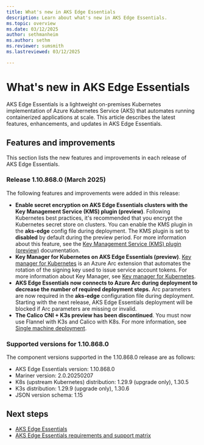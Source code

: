 ```yaml
---
title: What's new in AKS Edge Essentials
description: Learn about what's new in AKS Edge Essentials.
ms.topic: overview
ms.date: 03/12/2025
author: sethmanheim
ms.author: sethm 
ms.reviewer: sumsmith
ms.lastreviewed: 03/12/2025

---
```


# What's new in AKS Edge Essentials

AKS Edge Essentials is a lightweight on-premises Kubernetes implementation of Azure Kubernetes Service (AKS) that automates running containerized applications at scale. This article describes the latest features, enhancements, and updates in AKS Edge Essentials.

## Features and improvements

This section lists the new features and improvements in each release of AKS Edge Essentials.

### Release 1.10.868.0 (March 2025)

The following features and improvements were added in this release:

- **Enable secret encryption on AKS Edge Essentials clusters with the Key Management Service (KMS) plugin (preview)**. Following Kubernetes best practices, it's recommended that you encrypt the Kubernetes secret store on clusters. You can enable the KMS plugin in the **aks-edge** config file during deployment. The KMS plugin is set to **disabled** by default during the preview period. For more information about this feature, see the [Key Management Service (KMS) plugin (preview)](aks-edge-howto-secret-encryption.md) documentation.
- **Key Manager for Kubernetes on AKS Edge Essentials (preview)**. [Key manager for Kubernetes](aks-edge-howto-key-manager.md) is an Azure Arc extension that automates the rotation of the signing key used to issue service account tokens. For more information about Key Manager, see [Key manager for Kubernetes](aks-edge-howto-key-manager.md).
- **AKS Edge Essentials now connects to Azure Arc during deployment to decrease the number of required deployment steps.** Arc parameters are now required in the **aks-edge** configuration file during deployment. Starting with the next release, AKS Edge Essentials deployment will be blocked if Arc parameters are missing or invalid.
- **The Calico CNI + K3s preview has been discontinued**. You must now use Flannel with K3s and Calico with K8s. For more information, see [Single machine deployment](aks-edge-howto-single-node-deployment.md#step-1-single-machine-configuration-parameters).

### Supported versions for 1.10.868.0

The component versions supported in the 1.10.868.0 release are as follows:

- AKS Edge Essentials version: 1.10.868.0
- Mariner version: 2.0.20250207
- K8s (upstream Kubernetes) distribution: 1.29.9 (upgrade only), 1.30.5
- K3s distribution: 1.29.9 (upgrade only), 1.30.6
- JSON version schema: 1.15

## Next steps

- [AKS Edge Essentials](aks-edge-overview.md)
- [AKS Edge Essentials requirements and support matrix](aks-edge-system-requirements.md)
